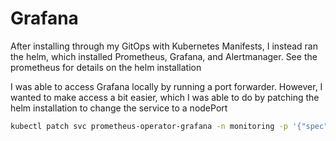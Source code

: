 # Grafana
After installing through my GitOps with Kubernetes Manifests, I instead ran the helm, which installed Prometheus, Grafana, and Alertmanager.
See the prometheus for details on the helm installation

I was able to access Grafana locally by running a port forwarder.  However, I wanted to make access a bit easier, which I was able to do by patching
the helm installation to change the service to a nodePort

```bash
kubectl patch svc prometheus-operator-grafana -n monitoring -p '{"spec": {"type": "ClusterIP"}}'
```
